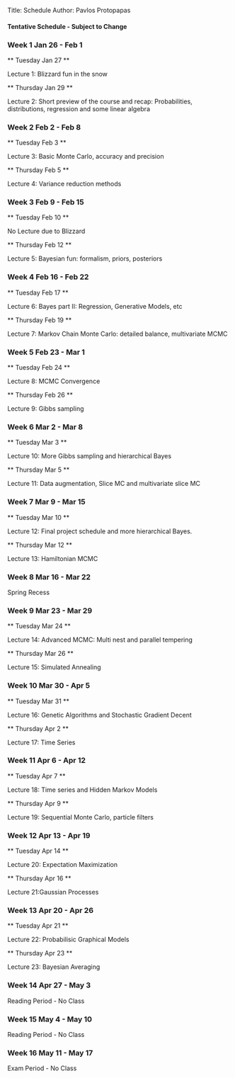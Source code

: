 Title: Schedule
Author: Pavlos Protopapas

#### Tentative Schedule - Subject to Change

### Week 1 Jan 26 - Feb 1

** Tuesday Jan 27 **

Lecture 1: Blizzard fun in the snow

** Thursday Jan 29 **

Lecture 2: Short preview of the course and recap: Probabilities, distributions, regression and some linear algebra

### Week 2 Feb 2 - Feb 8

** Tuesday Feb 3 **

Lecture 3: Basic Monte Carlo, accuracy and precision

** Thursday Feb 5 **

Lecture 4: Variance reduction methods

### Week 3 Feb 9 - Feb 15

** Tuesday Feb 10 **

No Lecture due to Blizzard


** Thursday Feb 12 **

Lecture 5: Bayesian fun: formalism, priors, posteriors

### Week 4 Feb 16 - Feb 22

** Tuesday Feb 17 **

Lecture 6: Bayes part II: Regression, Generative Models, etc

** Thursday Feb 19 **

Lecture 7: Markov Chain Monte Carlo: detailed balance, multivariate MCMC


### Week 5 Feb 23 - Mar 1

** Tuesday Feb 24 **

Lecture 8: MCMC Convergence


** Thursday Feb 26 **

Lecture 9: Gibbs sampling

### Week 6 Mar 2 - Mar 8

** Tuesday Mar 3 **

Lecture 10: More Gibbs sampling and hierarchical Bayes

** Thursday Mar 5 **

Lecture 11: Data augmentation, Slice MC and multivariate slice MC

### Week 7 Mar 9 - Mar 15

** Tuesday Mar 10 **

Lecture 12: Final project schedule and more hierarchical Bayes.

** Thursday Mar 12 **

Lecture 13: Hamiltonian MCMC

### Week 8 Mar 16 - Mar 22

Spring Recess

### Week 9 Mar 23 - Mar 29

** Tuesday Mar 24 **

Lecture 14: Advanced MCMC: Multi nest and parallel tempering

** Thursday Mar 26 **

Lecture 15: Simulated Annealing

### Week 10 Mar 30 - Apr 5

** Tuesday Mar 31 **

Lecture 16: Genetic Algorithms and Stochastic Gradient Decent

** Thursday Apr 2 **

Lecture 17: Time Series

### Week 11 Apr 6 - Apr 12

** Tuesday Apr 7 **

Lecture 18: Time series and Hidden Markov Models

** Thursday Apr 9 **

Lecture 19: Sequential Monte Carlo, particle filters

### Week 12 Apr 13 - Apr 19

** Tuesday Apr 14 **

Lecture 20: Expectation Maximization

** Thursday Apr 16 **

Lecture 21:Gaussian Processes

### Week 13 Apr 20 - Apr 26

** Tuesday Apr 21 **

Lecture 22: Probabilisic Graphical Models

** Thursday Apr 23 **

Lecture 23: Bayesian Averaging

### Week 14 Apr 27 - May 3

Reading Period - No Class

### Week 15 May 4 - May 10

Reading Period - No Class

### Week 16 May 11 - May 17

Exam Period - No Class
